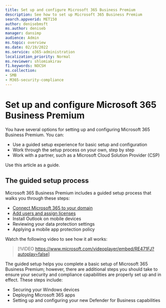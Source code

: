 ```yaml
---
title: Set up and configure Microsoft 365 Business Premium
description: See how to set up Microsoft 365 Business Premium
search.appverid: MET150
author: denisebmsft
ms.author: deniseb
manager: dansimp 
audience: Admin
ms.topic: overview
ms.date: 02/19/2022
ms.service: o365-administration
localization_priority: Normal
ms.reviewer: shlomiakirav
f1.keywords: NOCSH 
ms.collection: 
- SMB
- M365-security-compliance
---
```


# Set up and configure Microsoft 365 Business Premium

You have several options for setting up and configuring Microsoft 365 Business Premium. You can:

- Use a guided setup experience for basic setup and configuration
- Work through the setup process on your own, step by step
- Work with a partner, such as a Microsoft Cloud Solution Provider (CSP)

Use this article as a guide.

## The guided setup process

Microsoft 365 Business Premium includes a guided setup process that walks you through these steps:

- [Connect Microsoft 365 to your domain](../admin/setup/business-set-up.md)
- [Add users and assign licenses](../admin/add-users/add-users.md)
- Install Outlook on mobile devices
- Reviewing your data protection settings
- Applying a mobile app protection policy

Watch the following video to see how it all works:

> [!VIDEO https://www.microsoft.com/videoplayer/embed/RE471FJ?autoplay=false]

The guided setup helps you complete a basic setup of Microsoft 365 Business Premium; however, there are additional steps you should take to ensure your security and compliance capabilities are properly set up and in effect. These steps include:

- Securing your Windows devices
- Deploying Microsoft 365 apps
- Setting up and configuring your new Defender for Business capabilities

## 

